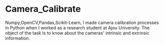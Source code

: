# Camera_Calibrate
Numpy,OpenCV,Pandas,Scikit-Learn,
I made camera calibration processes in Python when I worked as a research student at Ajou University.
The object of the task is to know about the cameras' intrinsic and extrinsic information.
